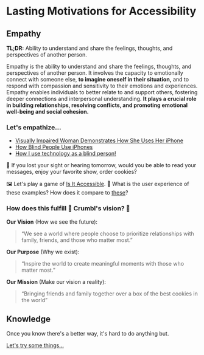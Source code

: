 # Lasting Motivations for Accessibility

## Empathy

**TL;DR:** Ability to understand and share the feelings, thoughts, and perspectives of another person.

Empathy is the ability to understand and share the feelings, thoughts, and perspectives of another person. It involves the capacity to emotionally connect with someone else, **to imagine oneself in their situation,** and to respond with compassion and sensitivity to their emotions and experiences. Empathy enables individuals to better relate to and support others, fostering deeper connections and interpersonal understanding. **It plays a crucial role in building relationships, resolving conflicts, and promoting emotional well-being and social cohesion.**

### Let's empathize...

- [Visually Impaired Woman Demonstrates How She Uses Her iPhone](https://www.youtube.com/watch?v=EEpsoCPL518)
- [How Blind People Use iPhones](https://youtu.be/Hx4ivoI_GmM?t=301)
- [How I use technology as a blind person!](https://www.youtube.com/watch?v=TiP7aantnvE)

💬 If you lost your sight or hearing tomorrow, would you be able to read your messages, enjoy your favorite show, order cookies?

🖼️ Let's play a game of [Is It Accessible](./is-it-accessible/). 💬 What is the user experience of these examples? How does it compare to [these](./beautiful-examples/)?

### How does this fulfill 🍪 Crumbl's vision? 💬

**Our Vision** (How we see the future):

>“We see a world where people choose to prioritize relationships with family, friends, and those who matter most.”

**Our Purpose** (Why we exist):

>“Inspire the world to create meaningful moments with those who matter most.”

**Our Mission** (Make our vision a reality):

>“Bringing friends and family together over a box of the best cookies in the world”

## Knowledge

Once you know there's a better way, it's hard to do anything but.

[Let's try some things...](../4-try-some-things/1-how-to-enable-voiceover.md)